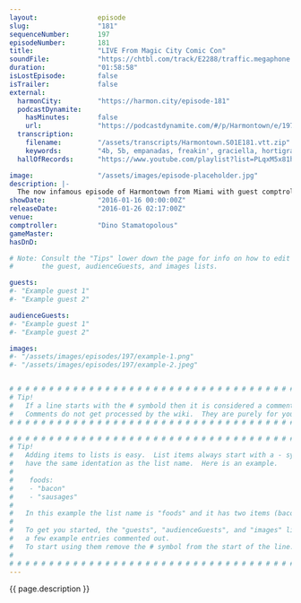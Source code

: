 ```yaml
---
layout:               episode
slug:                 "181"
sequenceNumber:       197
episodeNumber:        181
title:                "LIVE From Magic City Comic Con"
soundFile:            "https://chtbl.com/track/E2288/traffic.megaphone.fm/STA4930919055.mp3?updated=1560553950"
duration:             "01:58:58"
isLostEpisode:        false
isTrailer:            false
external:
  harmonCity:         "https://harmon.city/episode-181"
  podcastDynamite:
    hasMinutes:       false
    url:              "https://podcastdynamite.com/#/p/Harmontown/e/197/181"
  transcription:
    filename:         "/assets/transcripts/Harmontown.S01E181.vtt.zip"
    keywords:         "4b, 5b, empanadas, freakin', graciella, hortigrad, 5a, caitlin, supercon, tourette's, gowns, thyroid, gown, yeehaw, zoolander, motel, ricks, immunity, tactical, orlando, ty, scientologist, vent, crohn's, battered"
  hallOfRecords:      "https://www.youtube.com/playlist?list=PLqxM5x81hNOZrh3_lC49_EkdEFO4-1iFo"

image:                "/assets/images/episode-placeholder.jpg"
description: |-
  The now infamous episode of Harmontown from Miami with guest comptroller Dino Stamatopoulos takes a turn when some uncool violence goes down.
showDate:             "2016-01-16 00:00:00Z"
releaseDate:          "2016-01-26 02:17:00Z"
venue:                
comptroller:          "Dino Stamatopolous"
gameMaster:           
hasDnD:               

# Note: Consult the "Tips" lower down the page for info on how to edit
#       the guest, audienceGuests, and images lists.

guests:
#- "Example guest 1"
#- "Example guest 2"

audienceGuests:
#- "Example guest 1"
#- "Example guest 2"

images:
#- "/assets/images/episodes/197/example-1.png"
#- "/assets/images/episodes/197/example-2.jpeg"


# # # # # # # # # # # # # # # # # # # # # # # # # # # # # # # # # # # # # # # # # # # # #
# Tip!
#   If a line starts with the # symbold then it is considered a comment.
#   Comments do not get processed by the wiki.  They are purely for your information.
# # # # # # # # # # # # # # # # # # # # # # # # # # # # # # # # # # # # # # # # # # # # #

# # # # # # # # # # # # # # # # # # # # # # # # # # # # # # # # # # # # # # # # # # # # #
# Tip!
#   Adding items to lists is easy.  List items always start with a - symbol and have
#   have the same identation as the list name.  Here is an example.
#
#    foods:
#    - "bacon"
#    - "sausages"
#
#   In this example the list name is "foods" and it has two items (bacon, and sausages).
#
#   To get you started, the "guests", "audienceGuests", and "images" lists below have
#   a few example entries commented out.
#   To start using them remove the # symbol from the start of the line.
#
# # # # # # # # # # # # # # # # # # # # # # # # # # # # # # # # # # # # # # # # # # # # #
---
```


<!-- The episode description will be rendered here -->
{{ page.description }}

<!-- Add your content BELOW here -->
<!-- vvvvvvvvvvvvvvvvvvvvvvvvvvv -->




<!-- ^^^^^^^^^^^^^^^^^^^^^^^^^^^ -->
<!-- Add your content ABOVE here -->

<!-- The episode gallery will be rendered here -->